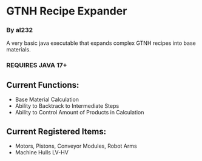 # GTNH Recipe Expander
### By al232

A very basic java executable that expands complex GTNH recipes into base materials.

### REQUIRES JAVA 17+

## Current Functions:

 - Base Material Calculation
 - Ability to Backtrack to Intermediate Steps
 - Ability to Control Amount of Products in Calculation

## Current Registered Items:
 
 - Motors, Pistons, Conveyor Modules, Robot Arms
 - Machine Hulls LV-HV